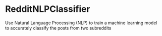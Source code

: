 # RedditNLPClassifier
Use Natural Language Processing (NLP) to train a machine learning model to accurately classify the posts from two subreddits
